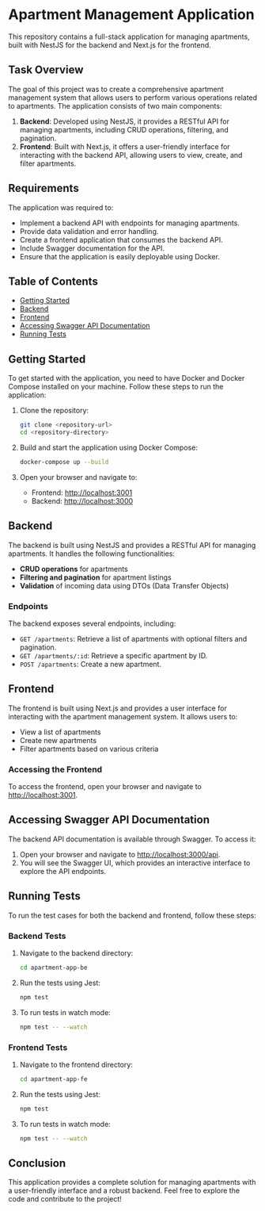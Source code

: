 # Apartment Management Application

This repository contains a full-stack application for managing apartments, built with NestJS for the backend and Next.js for the frontend.

## Task Overview

The goal of this project was to create a comprehensive apartment management system that allows users to perform various operations related to apartments. The application consists of two main components:

1. **Backend**: Developed using NestJS, it provides a RESTful API for managing apartments, including CRUD operations, filtering, and pagination.
2. **Frontend**: Built with Next.js, it offers a user-friendly interface for interacting with the backend API, allowing users to view, create, and filter apartments.

## Requirements

The application was required to:
- Implement a backend API with endpoints for managing apartments.
- Provide data validation and error handling.
- Create a frontend application that consumes the backend API.
- Include Swagger documentation for the API.
- Ensure that the application is easily deployable using Docker.

## Table of Contents
- [Getting Started](#getting-started)
- [Backend](#backend)
- [Frontend](#frontend)
- [Accessing Swagger API Documentation](#accessing-swagger-api-documentation)
- [Running Tests](#running-tests)

## Getting Started

To get started with the application, you need to have Docker and Docker Compose installed on your machine. Follow these steps to run the application:

1. Clone the repository:
   ```bash
   git clone <repository-url>
   cd <repository-directory>
   ```

2. Build and start the application using Docker Compose:
   ```bash
   docker-compose up --build
   ```

3. Open your browser and navigate to:
   - Frontend: [http://localhost:3001](http://localhost:3001)
   - Backend: [http://localhost:3000](http://localhost:3000)

## Backend

The backend is built using NestJS and provides a RESTful API for managing apartments. It handles the following functionalities:
- **CRUD operations** for apartments
- **Filtering and pagination** for apartment listings
- **Validation** of incoming data using DTOs (Data Transfer Objects)

### Endpoints
The backend exposes several endpoints, including:
- `GET /apartments`: Retrieve a list of apartments with optional filters and pagination.
- `GET /apartments/:id`: Retrieve a specific apartment by ID.
- `POST /apartments`: Create a new apartment.

## Frontend

The frontend is built using Next.js and provides a user interface for interacting with the apartment management system. It allows users to:
- View a list of apartments
- Create new apartments
- Filter apartments based on various criteria

### Accessing the Frontend
To access the frontend, open your browser and navigate to [http://localhost:3001](http://localhost:3001).

## Accessing Swagger API Documentation

The backend API documentation is available through Swagger. To access it:
1. Open your browser and navigate to [http://localhost:3000/api](http://localhost:3000/api).
2. You will see the Swagger UI, which provides an interactive interface to explore the API endpoints.

## Running Tests

To run the test cases for both the backend and frontend, follow these steps:

### Backend Tests
1. Navigate to the backend directory:
   ```bash
   cd apartment-app-be
   ```

2. Run the tests using Jest:
   ```bash
   npm test
   ```

3. To run tests in watch mode:
   ```bash
   npm test -- --watch
   ```

### Frontend Tests
1. Navigate to the frontend directory:
   ```bash
   cd apartment-app-fe
   ```

2. Run the tests using Jest:
   ```bash
   npm test
   ```

3. To run tests in watch mode:
   ```bash
   npm test -- --watch
   ```

## Conclusion

This application provides a complete solution for managing apartments with a user-friendly interface and a robust backend. Feel free to explore the code and contribute to the project!
